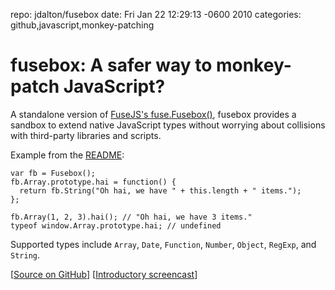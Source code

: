 repo: jdalton/fusebox
date: Fri Jan 22 12:29:13 -0600 2010
categories: github,javascript,monkey-patching

#  fusebox: A safer way to monkey-patch JavaScript?

A standalone version of [FuseJS's fuse.Fusebox()](http://fusejs.com), fusebox provides a sandbox to extend native JavaScript types without worrying about collisions with third-party libraries and scripts.

Example from the [README](http://github.com/jdalton/fusebox#readme):

    var fb = Fusebox();
    fb.Array.prototype.hai = function() {
      return fb.String("Oh hai, we have " + this.length + " items.");
    };

    fb.Array(1, 2, 3).hai(); // "Oh hai, we have 3 items."
    typeof window.Array.prototype.hai; // undefined

Supported types include `Array`, `Date`, `Function`, `Number`, `Object`, `RegExp`, and `String`. 

[[Source on GitHub](http://github.com/jdalton/fusebox)] [[Introductory screencast](http://screenr.com/4X1)]
